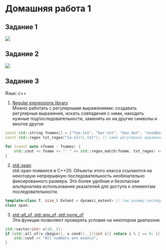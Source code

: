 # Домашняя работа 1
## Задание 1
![](https://raw.githubusercontent.com/Fawentus/For-some-files/FLHW1/pictures/first.jpg)
## Задание 2
![](https://raw.githubusercontent.com/Fawentus/For-some-files/FLHW1/pictures/second.jpg)
## Задание 3
Язык: c++
1. [Regular expressions library](https://en.cppreference.com/w/cpp/regex)  
Можно работать с регулярными выражениями: создавать регулярные выражения, искать совпадения с ними, находить нужные подпоследовательности, заменять их на другие символы и многое другое
```c++
const std::string fnames[] = {"foo.txt", "bar.txt", "baz.dat", "zoidberg"};
const std::regex txt_regex("[a-z]+\\.txt"); // само регулярное выражение
 
for (const auto &fname : fnames) {
    std::cout << fname << ": " << std::regex_match(fname, txt_regex) << '\n'; // выводит, соответствует ли строка регулярному выражению
}
```
2. [std::span](https://en.cppreference.com/w/cpp/container/span)  
std::span появился в C++20. Объекты этого класса ссылаются на некоторую непрерывную последовательность необязательно фиксированного размера. 
Это более удобная и безопасная альтернатива использования указателей для доступа к элементам последовательности.
```c++
template<class T, size_t Extent = dynamic_extent> // так размер последовательности будет указан во время выполнения
class span;
```
3. [std::all_of, std::any_of, std::none_of](https://en.cppreference.com/w/cpp/algorithm/all_any_none_of)  
Эти функции позволяют проверять условие на некотором диапазоне
```c++
std::vector<int> v(10, 2);
if (std::all_of(v.cbegin(), v.cend(), [](int i){ return i % 2 == 0; })) {
    std::cout << "All numbers are even\n";
}
```
